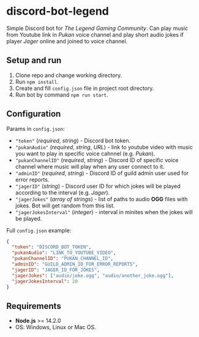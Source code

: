 # discord-bot-legend

Simple Discord bot for _The Legend Gaming Community_. Can play music from Youtube link in _Pukan_ voice channel and play short audio jokes if player _Jager_ online and joined to voice channel.

## Setup and run

1. Clone repo and change working directory.
2. Run `npm install`.
3. Create and fill `config.json` file in project root directory.
4. Run bot by command `npm run start`.

## Configuration

Params in `config.json`:

- `"token"` (_required_, _string_) - Discord bot token.
- `"pukanAudio"` (_required_, _string_, _URL_) - link to youtube video with music you want to play in specific voice cahnnel (e.g. _Pukan_).
- `"pukanChannelID"` (_required_, _string_) - Discord ID of specific voice channel where music will play when any user connect to it.
- `"adminID"` (_required_, _string_) - Discord ID of guild admin user used for error reports.
- `"jagerID"` (_string_) - Discord user ID for which jokes will be played according to the interval (e.g. _Jager_).
- `"jagerJokes"` (_array of strings_) - list of paths to audio **OGG** files with jokes. Bot will get random from this list.
- `"jagerJokesInterval"` (_integer_) - interval in minites when the jokes will be played.

Full `config.json` example:

```json
{
  "token": "DISCORD_BOT_TOKEN",
  "pukanAudio": "LINK_TO_YOUTUBE_VIDEO",
  "pukanChannelID": "PUKAN_CHANNEL_ID",
  "adminID": "GUILD_ADMIN_ID_FOR_ERROR_REPORTS",
  "jagerID": "JAGER_ID_FOR_JOKES",
  "jagerJokes": ["audio/joke.ogg", "audio/another_joke.ogg"],
  "jagerJokesInterval": 20
}
```

## Requirements

- **Node.js** >= 14.2.0
- OS: Windows, Linux or Mac OS.
